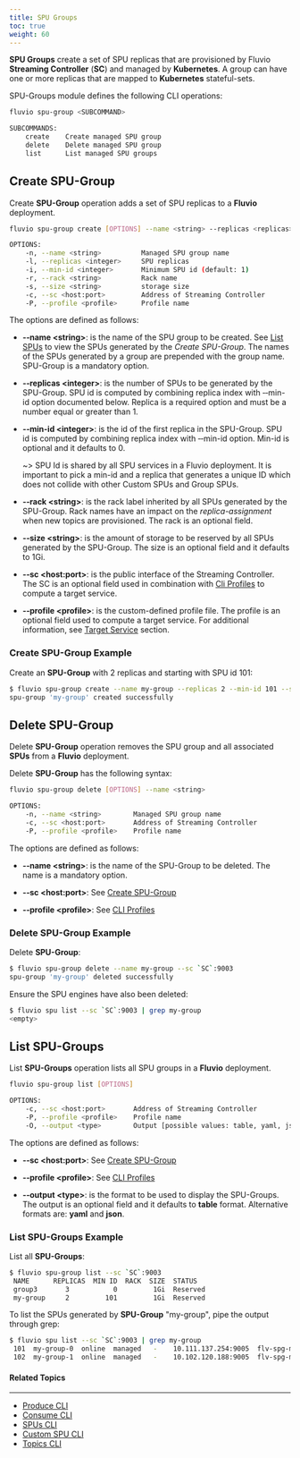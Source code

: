 ```yaml
---
title: SPU Groups
toc: true
weight: 60
---
```


**SPU Groups** create a set of SPU replicas that are provisioned by Fluvio **Streaming Controller** (**SC**) and managed by **Kubernetes**. A group can have one or more replicas that are mapped to **Kubernetes** stateful-sets. 

SPU-Groups module defines the following CLI operations: 

```bash
fluvio spu-group <SUBCOMMAND>

SUBCOMMANDS:
    create    Create managed SPU group
    delete    Delete managed SPU group
    list      List managed SPU groups
```


## Create SPU-Group

Create **SPU-Group** operation adds a set of SPU replicas to a **Fluvio** deployment. 

```bash
fluvio spu-group create [OPTIONS] --name <string> --replicas <replicas>

OPTIONS:
    -n, --name <string>          Managed SPU group name
    -l, --replicas <integer>     SPU replicas
    -i, --min-id <integer>       Minimum SPU id (default: 1)
    -r, --rack <string>          Rack name
    -s, --size <string>          storage size
    -c, --sc <host:port>         Address of Streaming Controller
    -P, --profile <profile>      Profile name
```

The options are defined as follows:

* **&dash;&dash;name &lt;string&gt;**:
is the name of the SPU group to be created. See [List SPUs](../spus#list-spus) to view the SPUs generated by the *Create SPU-Group*. The names of the SPUs generated by a group are prepended with the group name. SPU-Group is a mandatory option.

* **&dash;&dash;replicas &lt;integer&gt;**:
is the number of SPUs to be generated by the SPU-Group. SPU id is computed by combining replica index with &dash;&dash;min-id option documented below. Replica is a required option and must be a number equal or greater than 1.

* **&dash;&dash;min-id &lt;integer&gt;**:
is the id of the first replica in the SPU-Group. SPU id is computed by combining replica index with &dash;&dash;min-id option. Min-id is optional and it defaults to 0.
   
    ~> SPU Id is shared by all SPU services in a Fluvio deployment. It is important to pick a min-id and a replica that generates a unique ID which does not collide with other Custom SPUs and Group SPUs.

* **&dash;&dash;rack &lt;string&gt;**:
is the rack label inherited by all SPUs generated by the SPU-Group. Rack names have an impact on the *replica-assignment* when new topics are provisioned. The rack is an optional field.

* **&dash;&dash;size &lt;string&gt;**:
is the amount of storage to be reserved by all SPUs generated by the SPU-Group. The size is an optional field and it defaults to 1Gi.

* **&dash;&dash;sc &lt;host:port&gt;**:
is the public interface of the Streaming Controller. The SC is an optional field used in combination with [Cli Profiles](../#profiles) to compute a target service.

* **&dash;&dash;profile &lt;profile&gt;**:
is the custom-defined profile file. The profile is an optional field used to compute a target service. For additional information, see [Target Service](..#target-service) section.

### Create SPU-Group Example

Create an **SPU-Group** with 2 replicas and starting with SPU id 101:

```bash
$ fluvio spu-group create --name my-group --replicas 2 --min-id 101 --sc `SC`:9003
spu-group 'my-group' created successfully
```


## Delete SPU-Group

Delete **SPU-Group** operation removes the SPU group and all associated **SPUs** from a **Fluvio** deployment. 

Delete **SPU-Group** has the following syntax:

```bash
fluvio spu-group delete [OPTIONS] --name <string>

OPTIONS:
    -n, --name <string>        Managed SPU group name
    -c, --sc <host:port>       Address of Streaming Controller
    -P, --profile <profile>    Profile name
```

The options are defined as follows:

* **&dash;&dash;name &lt;string&gt;**:
is the name of the SPU-Group to be deleted. The name is a mandatory option.

* **&dash;&dash;sc &lt;host:port&gt;**:
See [Create SPU-Group](#create-spu-group)

* **&dash;&dash;profile &lt;profile&gt;**:
See [CLI Profiles](../profiles)

### Delete SPU-Group Example

Delete **SPU-Group**: 

```bash
$ fluvio spu-group delete --name my-group --sc `SC`:9003
spu-group 'my-group' deleted successfully
```

Ensure the SPU engines have also been deleted:

```bash
$ fluvio spu list --sc `SC`:9003 | grep my-group
<empty>
```


## List SPU-Groups

List **SPU-Groups** operation lists all SPU groups in a **Fluvio** deployment. 

```bash
fluvio spu-group list [OPTIONS]

OPTIONS:
    -c, --sc <host:port>       Address of Streaming Controller
    -P, --profile <profile>    Profile name
    -O, --output <type>        Output [possible values: table, yaml, json]
```

The options are defined as follows:

* **&dash;&dash;sc &lt;host:port&gt;**:
See [Create SPU-Group](#create-spu-group)

* **&dash;&dash;profile &lt;profile&gt;**:
See [CLI Profiles](../profiles)

* **&dash;&dash;output &lt;type&gt;**:
is the format to be used to display the SPU-Groups. The output is an optional field and it defaults to **table** format. Alternative formats are: **yaml** and **json**.

### List SPU-Groups Example

List all **SPU-Groups**: 

```bash
$ fluvio spu-group list --sc `SC`:9003
 NAME      REPLICAS  MIN ID  RACK  SIZE  STATUS 
 group3       3           0         1Gi  Reserved 
 my-group     2         101         1Gi  Reserved 
```

To list the SPUs generated by **SPU-Group** "my-group", pipe the output through grep:

```bash
$ fluvio spu list --sc `SC`:9003 | grep my-group
 101  my-group-0  online  managed   -    10.111.137.254:9005  flv-spg-my-group-0.flv-spg-my-group:9006 
 102  my-group-1  online  managed   -    10.102.120.188:9005  flv-spg-my-group-1.flv-spg-my-group:9006 
```



#### Related Topics
-------------------
* [Produce CLI](../produce/)
* [Consume CLI](../consume/)
* [SPUs CLI](../spus/)
* [Custom SPU CLI](../custom-spus/)
* [Topics CLI](../topics/)
